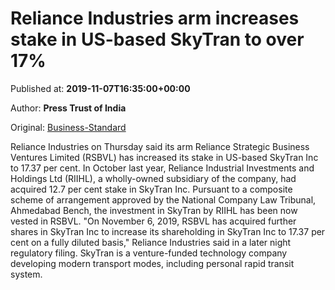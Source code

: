 
# Reliance Industries arm increases stake in US-based SkyTran to over 17%

Published at: **2019-11-07T16:35:00+00:00**

Author: **Press Trust of India**

Original: [Business-Standard](https://www.business-standard.com/article/pti-stories/ril-arm-increases-stake-in-skytran-to-over-17-pc-119110701724_1.html)

Reliance Industries on Thursday said its arm Reliance Strategic Business Ventures Limited (RSBVL) has increased its stake in US-based SkyTran Inc to 17.37 per cent.
In October last year, Reliance Industrial Investments and Holdings Ltd (RIIHL), a wholly-owned subsidiary of the company, had acquired 12.7 per cent stake in SkyTran Inc.
Pursuant to a composite scheme of arrangement approved by the National Company Law Tribunal, Ahmedabad Bench, the investment in SkyTran by RIIHL has been now vested in RSBVL.
"On November 6, 2019, RSBVL has acquired further shares in SkyTran Inc to increase its shareholding in SkyTran Inc to 17.37 per cent on a fully diluted basis," Reliance Industries said in a later night regulatory filing.
SkyTran is a venture-funded technology company developing modern transport modes, including personal rapid transit system.
